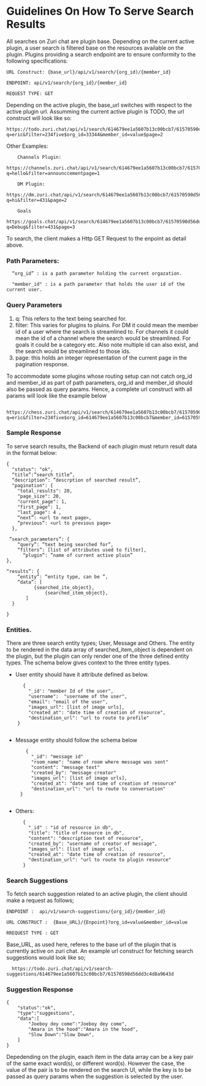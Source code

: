 # Guidelines On How To Serve Search Results


All searches on Zuri chat are plugin base. Depending on the current active plugin, a user search is filtered base on the resources available on the plugin. 
Plugins providing a search endpoint are to ensure conformity to the following specifications:

```
URL Construct: {base_url}/api/v1/search/{org_id)/{member_id} 
   
ENDPOINT: api/v1/search/{org_id}/{member_id}  
   
REQUEST TYPE: GET 

```

Depending on the active plugin, the base_url switches with respect to the active plugin url. Assumming the current active plugin is TODO, the url construct will look like so:

```  
https://todo.zuri.chat/api/v1/search/614679ee1a5607b13c00bcb7/61570590d56dd3c4d8a9643d?q=eric&filter=234five$org_id=33344&member_id=value$page=2 
```

Other Examples:
```
    Channels Plugin:
    https://channels.zuri.chat/api/v1/search/614679ee1a5607b13c00bcb7/61570590d56dd3c4d8a9643d?q=hello&filter=announccementpage=1
 
    DM Plugin:
    https://dm.zuri.chat/api/v1/search/614679ee1a5607b13c00bcb7/61570590d56dd3c4d8a9643d?q=hi&filter=431&page=2
 
    Goals
    https://goals.chat/api/v1/search/614679ee1a5607b13c00bcb7/61570590d56dd3c4d8a9643d?q=Debug&filter=431&page=3

```

To search, the client makes a Http GET Request to the enpoint as detail above.  

### Path Parameters:
```
  “org_id” : is a path parameter holding the current orgazation.

  "member_id" : is a path parameter that holds the user id of the current user.
```
### Query Parameters
 1. q: This refers to the text being searched for.
 2. filter: This varies for plugins to pluins. For DM it could mean the member id of a user  where the search is streamlined to. For channels it could mean the id of a channel where the search  would be streamlined. For goals it could be a category etc. Also note multiple id can also exist, and the search would be streamlined to those ids.
 3. page: this holds an integer representation of the current page in the pagination response.

To accommodate some plugins whose routing setup can not catch org_id and member_id as part of path parameters, org_id and member_id should also be passed as query params. Hence, a complete url construct with all params will look like the example below

```
 https://chess.zuri.chat/api/v1/search/614679ee1a5607b13c00bcb7/61570590d56dd3c4d8a9643d?q=eric&filter=234five$org_id=614679ee1a5607b13c00bcb7&member_id=61570590d56dd3c4d8a9643d$page=2

```

 
 ### Sample Response
 To serve search results, the Backend of each plugin must return result data in the format below:

```
{
  "status": "ok", 
  “title”:”search title”,
  “description”: ”descrption of searched result”,
  "pagination": {
    "total_results": 20,   
    "page_size": 20, 
    "current_page": 1,      
    "first_page": 1,    
    "last_page": 4 ,
    “next”: <url to next page>,
    “previous”: <url to previous page>
  },

 “search_parameters”: {
  	“query”: ”text being searched for”,
  	“filters”: [list of attributes used to filter],
	  “plugin”: ”name of current active pluin”
},

“results”: { 
    “entity”: “entity type, can be ”,
    “data”: [
	      {searched_ite_object},
       	      {searched_item_object},
       ]
  }

}

```
### Entities.

There are three search entity types; User, Message and Others. The entity to be rendered in the data array of searched_item_object is dependent on the plugin, but the plugin can only render one of the three defined entity types. The schema below gives context to the three entity types.


 - User entity should have it attribute defined as below.
 
 ``` 
       {
         "_id': "member Id of the user",
         "username":  "username of the user",
         "email": "email of the user",
         "images_url": [list of image urls],
         "created_at": "date time of creation of resource",
         "destination_url": "url to route to profile"
     }
     
 ``` 

- Message entity should follow the schema below

```
       {
         "_id": "message id"
         "room_name": "name of room where message was sent"
         "content": "message text"
         "created_by": "message creator"
         "images_url": [list of image urls],
         "created_at": "date and time of creation of resource"
         "destination_url": "url to route to conversation"
     }
     
```

- Others:

```
      {
        "_id" : "id of resource in db",
        "title": "title of resource in db",
        "content": "description text of resource",
        "created_by": "username of creator of message",
        "images_url": [list of image urls],
        "created_at": "date time of creation of resource",
        "destination_url": "url to route to plugin resource"
      }

```

### Search Suggestions
To fetch search suggestion related to an active plugin, the client should make a request as follows;
```
ENDPOINT :  api/v1/search-suggestions/{org_id}/{member_id}

URL CONSTRUCT :  {Base_URL}/{Enpoint}?org_id=value&member_id=value 

RREQUEST TYPE : GET

```

Base_URL, as used here, referes to the base url of the plugin that is currently active on zuri chat. An example url construct for fetching search suggestions would look like so;

```
  https://todo.zuri.chat/api/v1/search-suggestions/614679ee1a5607b13c00bcb7/61570590d56dd3c4d8a9643d

```

### Suggestion Response 

```
{
	"status":"ok",
	"type":"suggestions",
	"data":[
		"Joeboy dey come":"Joeboy dey come", 
		"Amara in the hood":"Amara in the hood", 
		"Slow Down":"Slow Down",
	]
}

```
Depedending on the plugin, eaach item in the data array can be a key pair of the same exact word(s), or different word(s). However the case, the value of the pair is to be rendered on the search UI, while the key is to be passed as query params when the suggestion is selected by the user.

